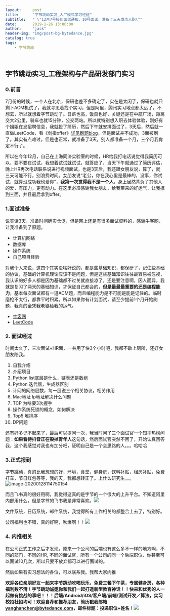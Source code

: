 ```yaml
---
layout:     post
title:      "字节跳动实习_大厂模式学习经验"
subtitle:   " \"12月7号接到面试通知，10号面试，准备了三天成功入职\""
date:       2019-1-26 13:00:00
author:     "jack"
header-img: "img/post-bg-bytedance.jpg"
catalog: true
tags:
    - 字节跳动

---
```


## 字节跳动实习_工程架构与产品研发部门实习

### 0.前言

7月份的时候，一个人在北京，保研也差不多确定了，实在是太闲了，保研也就只剩下ACM机试了，我就寻思着找个实习，但是阿里，腾讯实习地点都太远了，不想去，所以就想着字节跳动了。日薪也高，饭菜也好，关键还是在中航广场，距离交大2公里，骑车也就15分钟，公交两站。所以就特别想入职去体验体验，刚好有个姐姐在发招聘信息，我就投了简历，然后下午就安排面试了，3天后，然后就一直做LeetCode，看《剑指offer》[详见刷题blog](https://jackyanghc.github.io/2019/08/06/Leetcode%E5%88%B7%E9%A2%98%E9%97%AE%E9%A2%98%E8%AE%B0%E5%BD%95%E4%B8%8E%E8%A7%A3%E7%AD%94-1)，但是面试并不成功，3面被刷了。其实有点难过，但是也正常，就准备了3天，别人都准备一个月，三个月我肯定不行了。

所以在今年12月，自己在上海同济实验室的时候，HR给我打电话说觉得我简历可以，要不要在试试，我想着试试就试试，就答应了，当天下午就通过了简历评估，晚上HR再次电话联系说进行视频面试，也是3天后，我还跟女朋友说，算了，就三天可能不行，别浪费时间。女朋友说“老公，你在我心里是最棒的，没事，你试试，就算没成功我也爱你”，**我第一次觉得我不是一个人**，身上居然背负了其他人的爱，有压力，更有动力。在这里必须感谢我女朋友，给我带来的好运气，让我撑到三面，并且最后拿到offer。

### 1.面试准备

说实话3天，准备时间确实仓促，但是网上还是有很多面试资料的，感谢牛客网，让我准备到了原题。

+ 计算机网络
+ 数据库
+ 操作系统
+ 自己项目经验

对我个人来说，这四个其实没啥好说的，都是些基础知识，都保研了，记住些基础的协议，基础的计算机理论应该不是问题，但是这些基础知识往往最容易被忽视，我认识的好多人都是因为基础都不过关就直接凉了，还是要注意啊，因人而异，我就是复习了两天的基础知识，才保证自己都会的，**但是最最最重要的还是编程能力**，基本每次面试都有一道ACM题，而且编程能力是不可能是能是记住的。临时磨枪不太行，都靠平时积累。所以如果你有计划面试，请至少提前1个月开始刷题，我真的全凭我老婆给我的运气。

+ [牛客网](https://www.nowcoder.com/interview/center)
+ [LeetCode](https://leetcode-cn.com/)

### 2. 面试经过

时间太久了，三次面试+HR面，一共用了快3个小时吧，我都不敢上厕所，还好女朋友陪我。

1. 自我介绍
2. 介绍项目
3. Python list底层是什么，链表还是数组
4. Python 迭代器，生成器区别
5. 计网的网络层数，每一层说三个相关协议，相关作用
6. Mac地址 Ip地址解决什么问题
7. TCP 为啥要3次握手
8. 操作系统死锁的概念，如何解决
9. Top5 堆排序
10. DP问题

还有好多记不起来了，最后可以提问一次，我当时问了三个面试官一个知乎热榜问题：**如果看待抖音正在毁掉青年人**这句话，然后面试官突然不困了，开始认真回答我，这个我感觉对我也有加分吧，证明自己是一个会思路的人。。。哈哈哈

### 3.正式报到

字节跳动，真的比我想想的好，环境，食堂，健身房，饮料补贴，租房补贴，免费打车，节日红包等等，我的天，我都想转正了。上什么研究生。。。![image-20200128114750154](https://tva1.sinaimg.cn/large/006tNbRwly1gbc4rpgfqvj311k0u0kjm.jpg)

而且飞书真的很好用啊，我觉得这真的是字节的一个很大的上升平台。不知道阿里内部用什么，但是字节的飞书我是非常喜欢。![](https://tva1.sinaimg.cn/large/006tNbRwly1gbc4w4xtcnj31ff0u0kg1.jpg)

文件系统，日历系统，邮件系统，我觉得所有工作相关的都整合上去了，特别好。

公司福利也不错，真的好啊，吹爆啊！！![](https://tva1.sinaimg.cn/large/006tNbRwly1gbc5014u7dj30u01t0td5.jpg)

### 4. 内推相关

在公司正式工作之后才发现，原来一个公司的后端也有这么多不一样的地方啊，不同的部门，不同的HR, 不同的面试官，所有一个公司的同一个后端职位，你甚至可以面试10几次，所以只要不放弃都可以进行面试的。

然后如果有实习想法的各位，可以联系我。我帮大家内推

**欢迎各位亲朋好友一起来字节跳动吃喝玩乐，免费三餐下午茶，专属健身房，各种福利数不清！字节跳动诚邀你和我们一起打造新型教育神话！！快来和优秀的人一起做有挑战的事吧！！！后端/Android/iOS/客户端/前端/测试开发／算法，实习校招社招均可！欢迎自荐和推荐朋友，简历戳我邮箱[yanghanchen@bytedance.com](yanghanchen@bytedance.com)，邮件标题：投递职位+姓名！**![](https://tva1.sinaimg.cn/large/006tNbRwly1gbc5a4y257j31ii0u0qi5.jpg)